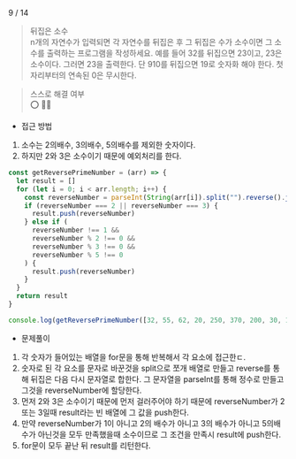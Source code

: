 9 / 14

> 뒤집은 소수 <br />
> n개의 자연수가 입력되면 각 자연수를 뒤집은 후 그 뒤집은 수가 소수이면 그 소수를 출력하는 프로그램을 작성하세요. 예를 들어 32를 뒤집으면 23이고, 23은 소수이다. 그러면 23을 출력한다. 단 910를 뒤집으면 19로 숫자화 해야 한다. 첫 자리부터의 연속된 0은 무시한다.

> 스스로 해결 여부 <br />
> ⭕️ 👏🏻

- 접근 방법

1. 소수는 2의배수, 3의배수, 5의배수를 제외한 숫자이다.
2. 하지만 2와 3은 소수이기 때문에 예외처리를 한다.

```javascript
const getReversePrimeNumber = (arr) => {
  let result = []
  for (let i = 0; i < arr.length; i++) {
    const reverseNumber = parseInt(String(arr[i]).split("").reverse().join(""))
    if (reverseNumber === 2 || reverseNumber === 3) {
      result.push(reverseNumber)
    } else if (
      reverseNumber !== 1 &&
      reverseNumber % 2 !== 0 &&
      reverseNumber % 3 !== 0 &&
      reverseNumber % 5 !== 0
    ) {
      result.push(reverseNumber)
    }
  }
  return result
}

console.log(getReversePrimeNumber([32, 55, 62, 20, 250, 370, 200, 30, 100])) // [ 23, 2, 73, 2, 3 ]
```

- 문제풀이

1. 각 숫자가 들어있는 배열을 for문을 통해 반복해서 각 요소에 접근한ㄷ.
2. 숫자로 된 각 요소를 문자로 바꾼것을 split으로 쪼개 배열로 만들고 reverse를 통해 뒤집은 다음 다시 문자열로 합한다. 그 문자열을 parseInt를 통해 정수로 만들고 그것을 reverseNumber에 할당한다.
3. 먼저 2와 3은 소수이기 때문에 먼저 걸러주어야 하기 때문에 reverseNumber가 2또는 3일때 result라는 빈 배열에 그 값을 push한다.
4. 만약 reverseNumber가 1이 아니고 2의 배수가 아니고 3의 배수가 아니고 5의배수가 아닌것을 모두 만족했을때 소수이므로 그 조건을 만족시 result에 push한다.
5. for문이 모두 끝난 뒤 result를 리턴한다.

